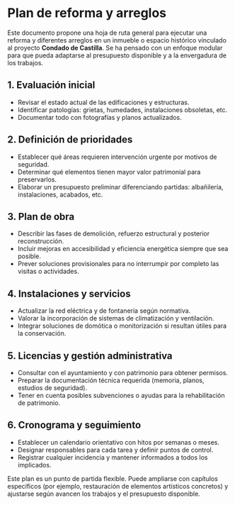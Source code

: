 # Plan de reforma y arreglos

Este documento propone una hoja de ruta general para ejecutar una reforma y diferentes arreglos en un inmueble o espacio histórico vinculado al proyecto **Condado de Castilla**. Se ha pensado con un enfoque modular para que pueda adaptarse al presupuesto disponible y a la envergadura de los trabajos.

## 1. Evaluación inicial
- Revisar el estado actual de las edificaciones y estructuras.
- Identificar patologías: grietas, humedades, instalaciones obsoletas, etc.
- Documentar todo con fotografías y planos actualizados.

## 2. Definición de prioridades
- Establecer qué áreas requieren intervención urgente por motivos de seguridad.
- Determinar qué elementos tienen mayor valor patrimonial para preservarlos.
- Elaborar un presupuesto preliminar diferenciando partidas: albañilería, instalaciones, acabados, etc.

## 3. Plan de obra
- Describir las fases de demolición, refuerzo estructural y posterior reconstrucción.
- Incluir mejoras en accesibilidad y eficiencia energética siempre que sea posible.
- Prever soluciones provisionales para no interrumpir por completo las visitas o actividades.

## 4. Instalaciones y servicios
- Actualizar la red eléctrica y de fontanería según normativa.
- Valorar la incorporación de sistemas de climatización y ventilación.
- Integrar soluciones de domótica o monitorización si resultan útiles para la conservación.

## 5. Licencias y gestión administrativa
- Consultar con el ayuntamiento y con patrimonio para obtener permisos.
- Preparar la documentación técnica requerida (memoria, planos, estudios de seguridad).
- Tener en cuenta posibles subvenciones o ayudas para la rehabilitación de patrimonio.

## 6. Cronograma y seguimiento
- Establecer un calendario orientativo con hitos por semanas o meses.
- Designar responsables para cada tarea y definir puntos de control.
- Registrar cualquier incidencia y mantener informados a todos los implicados.

Este plan es un punto de partida flexible. Puede ampliarse con capítulos específicos (por ejemplo, restauración de elementos artísticos concretos) y ajustarse según avancen los trabajos y el presupuesto disponible.
